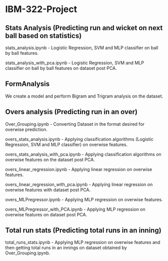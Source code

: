 # IBM-322-Project

## Stats Analysis (Predicting run and wicket on next ball based on statistics)
stats_analysis.ipynb - Logistic Regression, SVM and MLP classifier on ball by ball features.

stats_analysis_with_pca.ipynb - Logistic Regression, SVM and MLP classifier on ball by ball features on dataset post PCA.

## FormAnalysis
We create a model and perform Bigram and Trigram analysis on the dataset. 

## Overs analysis (Predicting run in an over)
Over_Grouping.ipynb - Converting Dataset in the format desired for overwise prediction.

overs_stats_analysis.ipynb - Applying classification algorithms (Logistic Regression, SVM and MLP classifier) on overwise features.

overs_stats_analysis_with_pca.ipynb - Applying classification algorithms on overwise features on the dataset post PCA.

overs_linear_regression.ipynb - Applying linear regression on overwise features.

overs_linear_regression_with_pca.ipynb - Applying linear regression on overwise features with dataset post PCA.

overs_MLPregressor.ipynb - Applying MLP regression on overwise features.

overs_MLPregressor_with_PCA.ipynb - Applying MLP regression on overwise features on dataset post PCA.

## Total run stats (Predicting total runs in an inning)
total_runs_stats.ipynb - Applying MLP regression on overwise features and then getting total runs in an innings on dataset obtained by Over_Grouping.ipynb.

